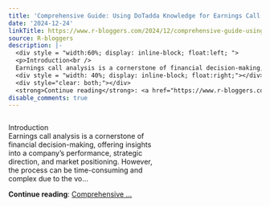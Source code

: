 ```yaml
---
title: 'Comprehensive Guide: Using DoTadda Knowledge for Earnings Call Analysis'
date: '2024-12-24'
linkTitle: https://www.r-bloggers.com/2024/12/comprehensive-guide-using-dotadda-knowledge-for-earnings-call-analysis/
source: R-bloggers
description: |-
  <div style = "width:60%; display: inline-block; float:left; ">
  <p>Introduction<br />
  Earnings call analysis is a cornerstone of financial decision-making, offering insights into a company’s performance, strategic direction, and market positioning. However, the process can be time-consuming and complex due to the vo...</p></div>
  <div style = "width: 40%; display: inline-block; float:right;"></div>
  <div style="clear: both;"></div>
  <strong>Continue reading</strong>: <a href="https://www.r-bloggers.com/2024/12/comprehensive-guide-using-dotadda-knowledge-for-earnings-call-analysis/">Comprehensive ...
disable_comments: true
---
```

<div style = "width:60%; display: inline-block; float:left; ">
<p>Introduction<br />
Earnings call analysis is a cornerstone of financial decision-making, offering insights into a company’s performance, strategic direction, and market positioning. However, the process can be time-consuming and complex due to the vo...</p></div>
<div style = "width: 40%; display: inline-block; float:right;"></div>
<div style="clear: both;"></div>
<strong>Continue reading</strong>: <a href="https://www.r-bloggers.com/2024/12/comprehensive-guide-using-dotadda-knowledge-for-earnings-call-analysis/">Comprehensive ...